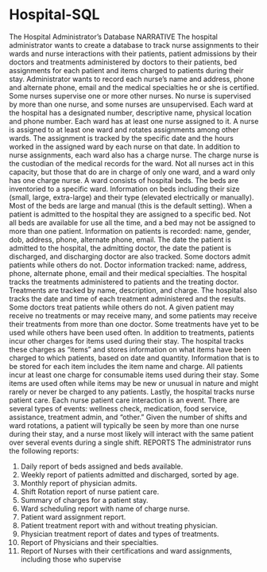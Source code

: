 # Hospital-SQL

The Hospital Administrator’s Database
NARRATIVE
The hospital administrator wants to create a database to track nurse assignments to their wards
and nurse interactions with their patients, patient admissions by their doctors and treatments
administered by doctors to their patients, bed assignments for each patient and items charged to
patients during their stay. Administrator wants to record each nurse’s name and address, phone
and alternate phone, email and the medical specialties he or she is certified. Some nurses
supervise one or more other nurses. No nurse is supervised by more than one nurse, and some
nurses are unsupervised.
Each ward at the hospital has a designated number, descriptive name, physical location and
phone number. Each ward has at least one nurse assigned to it. A nurse is assigned to at least
one ward and rotates assignments among other wards. The assignment is tracked by the specific
date and the hours worked in the assigned ward by each nurse on that date.
In addition to nurse assignments, each ward also has a charge nurse. The charge nurse is the
custodian of the medical records for the ward. Not all nurses act in this capacity, but those that
do are in charge of only one ward, and a ward only has one charge nurse.
A ward consists of hospital beds. The beds are inventoried to a specific ward. Information on
beds including their size (small, large, extra-large) and their type (elevated electrically or
manually). Most of the beds are large and manual (this is the default setting).
When a patient is admitted to the hospital they are assigned to a specific bed. Not all beds are
available for use all the time, and a bed may not be assigned to more than one patient.
Information on patients is recorded: name, gender, dob, address, phone, alternate phone, email.
The date the patient is admitted to the hospital, the admitting doctor, the date the patient is
discharged, and discharging doctor are also tracked.
Some doctors admit patients while others do not. Doctor information tracked: name, address,
phone, alternate phone, email and their medical specialties.
The hospital tracks the treatments administered to patients and the treating doctor. Treatments
are tracked by name, description, and charge. The hospital also tracks the date and time of each
treatment administered and the results. Some doctors treat patients while others do not.
A given patient may receive no treatments or may receive many, and some patients may receive
their treatments from more than one doctor. Some treatments have yet to be used while others
have been used often.
In addition to treatments, patients incur other charges for items used during their stay. The
hospital tracks these charges as “items” and stores information on what items have been charged
to which patients, based on date and quantity. Information that is to be stored for each item
includes the item name and charge. All patients incur at least one charge for consumable items
used during their stay. Some items are used often while items may be new or unusual in nature
and might rarely or never be charged to any patients.
Lastly, the hospital tracks nurse patient care. Each nurse patient care interaction is an event.
There are several types of events: wellness check, medication, food service, assistance, treatment
admin, and “other.” Given the number of shifts and ward rotations, a patient will typically be
seen by more than one nurse during their stay, and a nurse most likely will interact with the same
patient over several events during a single shift.
REPORTS
The administrator runs the following reports:
1. Daily report of beds assigned and beds available.
2. Weekly report of patients admitted and discharged, sorted by age.
3. Monthly report of physician admits.
4. Shift Rotation report of nurse patient care.
5. Summary of charges for a patient stay.
6. Ward scheduling report with name of charge nurse.
7. Patient ward assignment report.
8. Patient treatment report with and without treating physician.
9. Physician treatment report of dates and types of treatments.
10. Report of Physicians and their specialties.
11. Report of Nurses with their certifications and ward assignments, including those who
supervise
